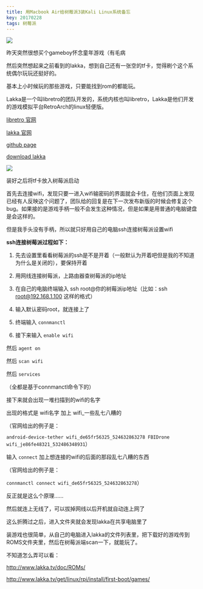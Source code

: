 ```yaml
---
title: 用Macbook Air给树莓派3装Kali Linux系统备忘
key: 20170228
tags: 树莓派
---
```


![](https://img1.doubanio.com/view/note/l/public/p41189429.webp)

昨天突然很想买个gameboy怀念童年游戏（有毛病

然后突然想起来之前看到的lakka，想到自己还有一张空的tf卡，觉得刷个这个系统偶尔玩玩还挺好的。

基本上小时候玩的那些游戏，只要能找到rom的都能玩。

Lakka是一个叫libretro的团队开发的，系统内核也叫libretro，Lakka是他们开发的游戏模拟平台RetroArch的linux轻便版。

[libretro 官网](https://www.libretro.com/ )

[lakka 官网](http://www.lakka.tv/)

[github page](https://github.com/libretro/Lakka)

[download lakka](http://www.lakka.tv/get/linux/)

![](https://img1.doubanio.com/view/note/l/public/p41189439.webp)

装好之后将tf卡放入树莓派启动

首先去连接wifi，发现只要一进入wifi输密码的界面就会卡住，在他们页面上发现已经有人反映这个问题了，团队给的回复是在下一次发布新版的时候会修复这个bug。如果接的是游戏手柄一般不会发生这种情况，但是如果是用普通的电脑键盘是会这样的。

但是我手头没有手柄，所以就只好用自己的电脑ssh连接树莓派设置wifi

**ssh连接树莓派过程如下：**

1. 先去设置里看看树莓派的ssh是不是开着（一般默认为开着吧但是我的不知道为什么是关闭的），要保持开着

1. 用网线连接树莓派，上路由器查树莓派的ip地址

1. 在自己的电脑终端输入 ssh root@你的树莓派ip地址（比如：ssh root@192.168.1.100 这样的格式）

1. 输入默认密码root，就连接上了

1. 终端输入 `connmanctl`

1. 接下来输入 `enable wifi`

然后 `agent on`

然后 `scan wifi`

然后 `services`

（全都是基于connmanctl命令下的）

接下来就会出现一堆扫描到的wifi的名字

出现的格式是 wifi名字 加上 wifi_一些乱七八糟的

（官网给出的例子是：

`android-device-tether wifi_de65fr56325_524632863278
FBIDrone wifi_je86fe48321_532486348931`）

输入 `connect` 加上想连接的wifi的后面的那段乱七八糟的东西

（官网给出的例子是：

`connmanctl connect wifi_de65fr56325_524632863278`）

反正就是这么个原理……

然后就连上无线了，可以拔掉网线以后开机就自动连上网了

这么折腾过之后，进入文件夹就会发现lakka在共享电脑里了

装游戏也很简单，从自己的电脑进入lakka的文件列表里，把下载好的游戏传到ROMS文件夹里，然后在树莓派端scan一下，就能玩了。

不知道怎么弄可以看：

http://www.lakka.tv/doc/ROMs/

http://www.lakka.tv/get/linux/rpi/install/first-boot/games/
